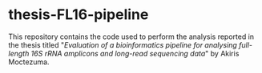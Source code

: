 # thesis-FL16-pipeline
 This repository contains the code used to perform the analysis reported in the thesis titled "*Evaluation of a bioinformatics pipeline for analysing full-length 16S rRNA amplicons and long-read sequencing data*" by Akiris Moctezuma.
